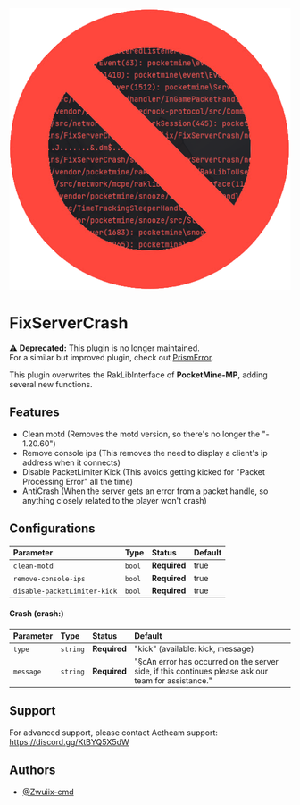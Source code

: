 <div align="center">
    <img src="https://raw.githubusercontent.com/Aetheam/FixServerCrash/main/icon.png" alt="Logo">
</div>

# FixServerCrash

⚠️ **Deprecated:** This plugin is no longer maintained.  
For a similar but improved plugin, check out [PrismError](https://github.com/PrismStudioMC/PrismError).

This plugin overwrites the RakLibInterface of **PocketMine-MP**, adding several new functions.

## Features

- Clean motd (Removes the motd version, so there's no longer the "- 1.20.60")
- Remove console ips (This removes the need to display a client's ip address when it connects)
- Disable PacketLimiter Kick (This avoids getting kicked for "Packet Processing Error" all the time)
- AntiCrash (When the server gets an error from a packet handle, so anything closely related to the player won't crash)

## Configurations

| Parameter                    | Type   | Status       | Default |
|:-----------------------------|:-------|:-------------|:--------|
| `clean-motd`                 | `bool` | **Required** | true    |
| `remove-console-ips`         | `bool` | **Required** | true    |
| `disable-packetLimiter-kick` | `bool` | **Required** | true    |

#### Crash (crash:)

| Parameter | Type     | Status       | Default                                                                                             |
|:----------|:---------|:-------------|:----------------------------------------------------------------------------------------------------|
| `type`    | `string` | **Required** | "kick" (available: kick, message)                                                                   |
| `message` | `string` | **Required** | "§cAn error has occurred on the server side, if this continues please ask our team for assistance." |

## Support
For advanced support, please contact Aetheam support: https://discord.gg/KtBYQ5X5dW

## Authors
- [@Zwuiix-cmd](https://www.github.com/Zwuiix-cmd)
